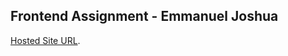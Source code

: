  ## Frontend Assignment - Emmanuel Joshua

[Hosted Site URL](https://stoic-murdock-40dd6e.netlify.app/).
